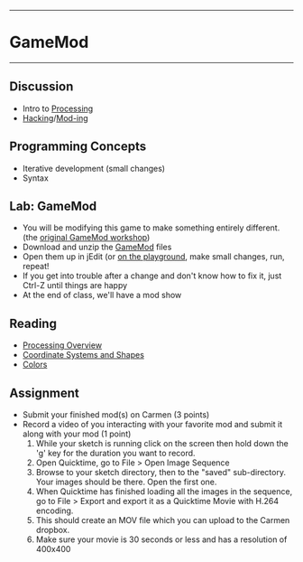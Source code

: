 --------------------------------
# GameMod
--------------------------------

## Discussion
- Intro to [Processing](http://www.processing.org/) 
- [Hacking](http://en.wikipedia.org/wiki/Hacker_(hobbyist))/[Mod-ing](http://en.wikipedia.org/wiki/Mod_(video_gaming))

## Programming Concepts
- Iterative development (small changes)
- Syntax

## Lab: GameMod
- You will be modifying this game to make something entirely different. (the [original GameMod workshop](http://www.trsp.net/teaching/gamemod/))
- Download and unzip the [GameMod][] files
- Open them up in jEdit (or [on the playground][], make small changes, run, repeat!
- If you get into trouble after a change and don't know how to fix it, just Ctrl-Z until things are happy
- At the end of class, we'll have a mod show

[on the playground]: http://accad.osu.edu/~jeisenma/teaching/playground/?04-mod/GameMod/GameMod&04-mod/GameMod/Paddle&04-mod/GameMod/Ball&04-mod/GameMod/Brick&04-mod/GameMod/Rectangle

## Reading
- [Processing Overview](http://processing.org/learning/overview/)
- [Coordinate Systems and Shapes](http://processing.org/learning/drawing/)
- [Colors](http://processing.org/learning/color/)

## Assignment
- Submit your finished mod(s) on Carmen (3 points)
- Record a video of you interacting with your favorite mod and submit it along with your mod (1 point)
	1. While your sketch is running click on the screen then hold down the 'g' key for the duration you want to record.
	2. Open Quicktime, go to File > Open Image Sequence
	3. Browse to your sketch directory, then to the "saved" sub-directory.  Your images should be there.  Open the first one.
	4. When Quicktime has finished loading all the images in the sequence, go to File > Export and export it as a Quicktime Movie with H.264 encoding.
	5. This should create an MOV file which you can upload to the Carmen dropbox.
	6. Make sure your movie is 30 seconds or less and has a resolution of 400x400
	
[GameMod]: pcad.py?page=04-mod/GameMod.zip